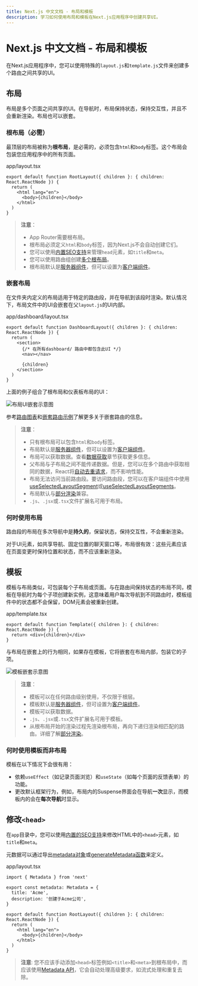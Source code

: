 ```yaml
---
title: Next.js 中文文档 - 布局和模板
description: 学习如何使用布局和模板在Next.js应用程序中创建共享UI。
---
```


# Next.js 中文文档 - 布局和模板

在Next.js应用程序中，您可以使用特殊的`layout.js`和`template.js`文件来创建多个路由之间共享的UI。

## 布局

布局是多个页面之间共享的UI。在导航时，布局保持状态，保持交互性，并且不会重新渲染。布局也可以嵌套。

### 根布局（必需）

最顶层的布局被称为**根布局**，是必需的，必须包含`html`和`body`标签。这个布局会包装您应用程序中的所有页面。

app/layout.tsx

```tsx
export default function RootLayout({ children }: { children: React.ReactNode }) {
  return (
    <html lang="en">
      <body>{children}</body>
    </html>
  )
}
```

> **注意**：
>
> - App Router需要根布局。
> - 根布局必须定义`html`和`body`标签，因为Next.js不会自动创建它们。
> - 您可以使用[内置SEO支持](/nextjs/app-router/building-your-application/metadata)来管理`head`元素，如`title`和`meta`。
> - 您可以使用路由组创建[多个根布局](/nextjs/app-router/getting-started/project-structure#创建多个根布局)。
> - 根布局默认是[服务器组件](/nextjs/app-router/building-your-application/rendering/server-components)，但可以设置为[客户端组件](/nextjs/app-router/building-your-application/rendering/client-components)。

### 嵌套布局

在文件夹内定义的布局适用于特定的路由段，并在导航到该段时渲染。默认情况下，布局文件中的UI会嵌套在父`layout.js`的UI内部。

app/dashboard/layout.tsx

```tsx
export default function DashboardLayout({ children }: { children: React.ReactNode }) {
  return (
    <section>
      {/* 在所有dashboard/ 路由中都包含此UI */}
      <nav></nav>

      {children}
    </section>
  )
}
```

上面的例子组合了根布局和仪表板布局的UI：

![布局UI嵌套示意图](https://nextjs.org/_next/image?url=%2Fdocs%2Flight%2Fnested-layouts.png&w=1920&q=75&dpl=dpl_BtyizNFY5NvmVekx6gUHKQFoubSp)

参考[路由图表](/nextjs/app-router/building-your-application/routing#路由嵌套)和[嵌套路由示例](/nextjs/app-router/getting-started/layouts-and-pages#嵌套布局)了解更多关于嵌套路由的信息。

> **注意**：
>
> - 只有根布局可以包含`html`和`body`标签。
> - 布局默认是[服务器组件](/nextjs/app-router/building-your-application/rendering/server-components)，但可以设置为[客户端组件](/nextjs/app-router/building-your-application/rendering/client-components)。
> - 布局可以获取数据。查看[数据获取](/nextjs/app-router/building-your-application/data-fetching)章节获取更多信息。
> - 父布局与子布局之间不能传递数据。但是，您可以在多个路由中获取相同的数据，React将[自动去重请求](/nextjs/app-router/building-your-application/data-fetching/caching#请求去重)，而不影响性能。
> - 布局无法访问当前路由段。要访问路由段，您可以在客户端组件中使用[useSelectedLayoutSegment](/nextjs/app-router/api-reference/functions/use-selected-layout-segment)或[useSelectedLayoutSegments](/nextjs/app-router/api-reference/functions/use-selected-layout-segments)。
> - 布局默认与[部分渲染](/nextjs/app-router/building-your-application/routing#部分渲染)兼容。
> - `.js`、`.jsx`或`.tsx`文件扩展名可用于布局。

### 何时使用布局

路由段的布局在多次导航中是**持久的**，保留状态，保持交互性，不会重新渲染。

对于UI元素，如共享导航、固定位置的聊天窗口等，布局很有效：这些元素应该在页面变更时保持位置和状态，而不应该重新渲染。

## 模板

模板与布局类似，可包装每个子布局或页面。与在路由间保持状态的布局不同，模板在导航时为每个子项创建新实例，这意味着用户每次导航到不同路由时，模板组件中的状态都不会保留，DOM元素会被重新创建。

app/template.tsx

```tsx
export default function Template({ children }: { children: React.ReactNode }) {
  return <div>{children}</div>
}
```

与布局在嵌套上的行为相同，如果存在模板，它将嵌套在布局内部，包装它的子项。

![模板嵌套示意图](https://nextjs.org/_next/image?url=%2Fdocs%2Flight%2Ftemplate-hierarchy.png&w=1920&q=75&dpl=dpl_BtyizNFY5NvmVekx6gUHKQFoubSp)

> **注意**：
>
> - 模板可以在任何路由级别使用，不仅限于根层。
> - 模板默认是[服务器组件](/nextjs/app-router/building-your-application/rendering/server-components)，但可设置为[客户端组件](/nextjs/app-router/building-your-application/rendering/client-components)。
> - 模板可以获取数据。
> - `.js`、`.jsx`或`.tsx`文件扩展名可用于模板。
> - 从根布局开始的渲染过程先渲染根布局，再向下递归渲染相匹配的路由。详细了解[部分渲染](/nextjs/app-router/building-your-application/routing#部分渲染)。

### 何时使用模板而非布局

模板在以下情况下会很有用：

- 依赖`useEffect`（如记录页面浏览）和`useState`（如每个页面的反馈表单）的功能。
- 更改默认框架行为，例如，布局内的Suspense界面会在导航**一次**显示，而模板内的会在**每次导航**时显示。

## 修改`<head>`

在`app`目录中，您可以使用[内置的SEO支持](/nextjs/app-router/building-your-application/metadata)来修改HTML中的`<head>`元素，如`title`和`meta`。

元数据可以通过导出[metadata对象](/nextjs/app-router/api-reference/functions/generate-metadata#引用)或[generateMetadata函数](/nextjs/app-router/api-reference/functions/generate-metadata#生成动态值)来定义。

app/layout.tsx

```tsx
import { Metadata } from 'next'

export const metadata: Metadata = {
  title: 'Acme',
  description: '创建于Acme公司',
}

export default function RootLayout({ children }: { children: React.ReactNode }) {
  return (
    <html lang="en">
      <body>{children}</body>
    </html>
  )
}
```

> **注意**: 您不应该手动添加`<head>`标签例如`<title>`和`<meta>`到根布局中，而应该使用[Metadata API](/nextjs/app-router/api-reference/functions/generate-metadata)，它会自动处理高级要求，如流式处理和重复去除。
